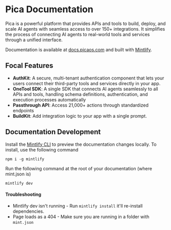 # Pica Documentation

Pica is a powerful platform that provides APIs and tools to build, deploy, and scale AI agents with seamless access to over 150+ integrations. It simplifies the process of connecting AI agents to real-world tools and services through a unified interface.

Documentation is available at [docs.picaos.com](https://docs.picaos.com) and built with [Mintlify](https://www.mintlify.app/).

## Focal Features

- **AuthKit**: A secure, multi-tenant authentication component that lets your users connect their third-party tools and services directly in your app.
- **OneTool SDK**: A single SDK that connects AI agents seamlessly to all APIs and tools, handling schema definitions, authentication, and execution processes automatically
- **Passthrough API**: Access 21,000+ actions through standardized endpoints
- **BuildKit**: Add integration logic to your app with a single prompt.

## Documentation Development

Install the [Mintlify CLI](https://www.npmjs.com/package/mintlify) to preview the documentation changes locally. To install, use the following command

```
npm i -g mintlify
```

Run the following command at the root of your documentation (where mint.json is)

```
mintlify dev
```

#### Troubleshooting

- Mintlify dev isn't running - Run `mintlify install` it'll re-install dependencies.
- Page loads as a 404 - Make sure you are running in a folder with `mint.json`
